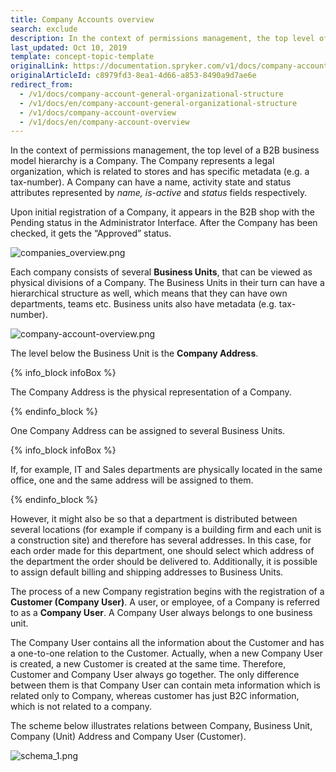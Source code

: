 ```yaml
---
title: Company Accounts overview
search: exclude
description: In the context of permissions management, the top level of a B2B business model hierarchy is a Company. Each company has its organizational structure.
last_updated: Oct 10, 2019
template: concept-topic-template
originalLink: https://documentation.spryker.com/v1/docs/company-account-general-organizational-structure
originalArticleId: c8979fd3-8ea1-4d66-a853-8490a9d7ae6e
redirect_from:
  - /v1/docs/company-account-general-organizational-structure
  - /v1/docs/en/company-account-general-organizational-structure
  - /v1/docs/company-account-overview
  - /v1/docs/en/company-account-overview
---
```


In the context of permissions management, the top level of a B2B business model hierarchy is a Company. The Company represents a legal organization, which is related to stores and has specific metadata (e.g. a tax-number). A Company can have a name, activity state and status attributes represented by _name, is-active_ and _status_ fields respectively.

Upon initial registration of a Company, it appears in the B2B shop with the Pending status in the Administrator Interface. After the Company has been checked, it gets the “Approved” status.


![companies_overview.png](https://spryker.s3.eu-central-1.amazonaws.com/docs/Features/Company+Account+Management/Company+Account/Company+Account+Feature+Overview/companies_overview.png) 

Each company consists of several **Business Units**, that can be viewed as physical divisions of a Company. The Business Units in their turn can have a hierarchical structure as well, which means that they can have own departments, teams etc. Business units also have metadata (e.g. tax-number).

![company-account-overview.png](https://spryker.s3.eu-central-1.amazonaws.com/docs/Features/Company+Account+Management/Company+Account/Company+Account+Feature+Overview/company-account-overview.png) 

The level below the Business Unit is the **Company Address**.

{% info_block infoBox %}

The Company Address is the physical representation of a Company.

{% endinfo_block %}

One Company Address can be assigned to several Business Units.

{% info_block infoBox %}

If, for example, IT and Sales departments are physically located in the same office, one and the same address will be assigned to them.

{% endinfo_block %}

However, it might also be so that a department is distributed between several locations (for example if company is a building firm and each unit is a construction site) and therefore has several addresses. In this case, for each order made for this department, one should select which address of the department the order should be delivered to. Additionally, it is possible to assign default billing and shipping addresses to Business Units.

The process of a new Company registration begins with the registration of a **Customer (Company User)**. A user, or employee, of a Company is referred to as a **Company User**. A Company User always belongs to one business unit.

The Company User contains all the information about the Customer and has a one-to-one relation to the Customer. Actually, when a new Company User is created, a new Customer is created at the same time. Therefore, Customer and Company User always go together. The only difference between them is that Company User can contain meta information which is related only to Company, whereas customer has just B2C information, which is not related to a company.

The scheme below illustrates relations between Company, Business Unit, Company (Unit) Address and Company User (Customer).

![schema_1.png](https://spryker.s3.eu-central-1.amazonaws.com/docs/Features/Company+Account+Management/Company+Account/Company+Account%3A+Module+Relations/schema_1.png) 

<!-- _Last review date: Aug 15, 2018_ by Denis Turkov -->
